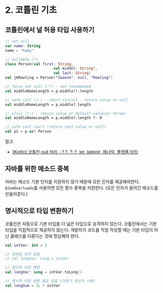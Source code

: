 # 2. 코틀린 기초

## 코틀린에서 널 허용 타입 사용하기

```kotlin
// not null
var name: String
name = "haky"

// nullable (?)
class Person(val first: String,
                      val middel: String?,
                      val last: String)
val jkRowling = Person("Joanne", null, "Rowling")

// force not null (!!) - not recommened
val middleNameLength = p.middle!!.length

// safe call (?.) - short circuit - return value or null
val middleNameLength = p.middle?.length

// elvis (?:) - return value or default value(or throw)
val middleNameLength = p.middle?.length ?: 0

// safe cast (as?) (return cast value or null)
val p1 = p as? Person
```

참고

* [\[Kotlin\] 코틀린 null 처리 - ? ?. ?: !!, let, lateinit, 제너릭, 플랫폼 타입](https://tourspace.tistory.com/114)

## 자바를 위한 메소드 중복

자바는 메소드 기본 인자를 지원하지 않기 때문에 모든 인자를 제공해야한다. `@JvmOverloads`를 사용하면 모든 함수 중복을 지원한다. \(모든 인자가 들어간 메소드를 만들어준다.\)

## 명시적으로 타입 변환하기

코틀린은 자동으로 기본 타입을 더 넓은 타입으로 승격하지 않는다. 코틀린에서는 기본 타입을 직접적으로 제공하지 않는다. 개발자가 코드를 직접 작성할 때는 기본 타입이 아닌 클래스를 다룬다는 것에 명심해야 한다.

```kotlin
val intVar: Int = 3

// 컴파일 되지 않음
// val longVar: Long = intVar

// 명시적 타입 변환
val longVar: Long = intVar.toLong()

// 명시적 타입 변환 필요 없음 (더하기 연산자 사용)
val longSum = 3L + intVar
```

